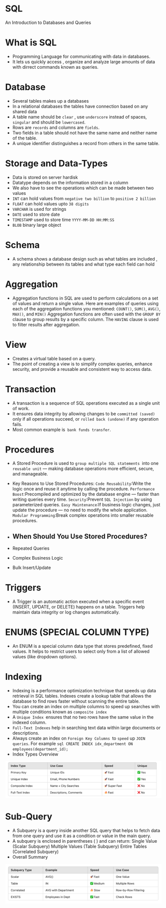 # SQL
An Introduction to Databases and Queries

# What is SQL
* Programming Language for communicating with data in databases. 
* It lets us quickly access , organize and analyze large amounts of data with dirrect commands known as queries. 

# Database 
* Several tables makes up a databases
* In a relational databases the tables have connection based on any shared data
* A table name should be `clear` , use `underscore` instead of spaces, `singular` and should be `lowercased`. 
* Rows are `records` and columns are `fields`.
* Two fields in a table should not have the same name and neither name of the table. 
* A unique identifier distinguishes a record from others in the same table.

# Storage and Data-Types
* Data is stored on server hardisk
* Datatype depends on the information stored in a column
* We also have to see the operations which can be made between two values
* `INT` can hold values from `negative two billion` to `positive 2 billion` 
* `FLOAT` can hold values upto `38 digits`
* `VARCHAR` is used for strings
* `DATE`    used to store date 
* `TIMESTAMP` used to store time  `YYYY-MM-DD HH:MM:SS`
* `BLOB` binary large object

# Schema 
* A schema shows a database design such as what tables are included , any relationship between its tables and what type each field can hold

# Aggregation 
* Aggregation functions in SQL are used to perform calculations on a set of values and return a single value. Here are examples of queries using each of the aggregation functions you mentioned: `COUNT()`, `SUM()`, `AVG()`, `MAX()`, and `MIN()`
Aggregation functions are often used with the `GROUP BY` clause to group results by a specific column.
The `HAVING` clause is used to filter results after aggregation.

# View 
* Creates a virtual table based on a query.
* The point of creating a view is to simplify complex queries, enhance security, and provide a reusable and consistent way to access data. 

# Transaction
* A transaction is a sequence of SQL operations executed as a single unit of work.
* It ensures data integrity by allowing changes to be `committed (saved)` only if all operations succeed, or `rolled back (undone)` if any operation fails.
* Most common example is` bank funds transfer`. 

# Procedures 
* A Stored Procedure is used to `group multiple SQL statements `into one `reusable unit` — making database operations more efficient, secure, and manageable.
* Key Reasons to Use Stored Procedures:
`Code Reusability`:Write the logic once and reuse it anytime by calling the procedure.
`Performance Boost`:Precompiled and optimized by the database engine — faster than writing queries every time.
`Security`:Prevent `SQL Injection` by using parameterized queries.
`Easy Maintenance`:If business logic changes, just update the procedure — no need to modify the whole application.
`Modular Programming`:Break complex operations into smaller reusable procedures.

* ## When Should You Use Stored Procedures?
* Repeated Queries     
* Complex Business Logic 
* Bulk Insert/Update 

# Triggers
* A Trigger is an automatic action executed when a specific event (INSERT, UPDATE, or DELETE) happens on a table. Triggers help maintain data integrity or log changes automatically.

# ENUMS (SPECIAL COLUMN TYPE)
* An ENUM is a special column data type that stores predefined, fixed values. It helps to restrict users to select only from a list of allowed values (like dropdown options).

# Indexing 
* Indexing is a performance optimization technique that speeds up data retrieval in SQL tables. Indexes create a lookup table that allows the database to find rows faster without scanning the entire table.
* You can create an index on multiple columns to speed up searches with multiple conditions known as `composite index`
* A `Unique Index `ensures that no two rows have the same value in the indexed column.
* `Full-Text Indexes` help in searching text data within large documents or descriptions.
* Always create an index on `Foreign Key Columns `to `speed` up `JOIN queries`. 
For example ```sql CREATE INDEX idx_department ON employees(department_id);```
*  Index Types Overview 
<img src='index.png' />

# Sub-Query 
* A Subquery is a query inside another SQL query that helps to fetch data from one query and use it as a condition or value in the main query.
* A subquery is enclosed in parentheses ( ) and can return:
Single Value (Scalar Subquery)
Multiple Values (Table Subquery)
Entire Tables (Correlated Subquery)
* Overall Summary
<img src='sub-query.png' />
